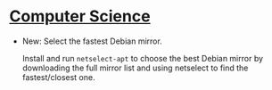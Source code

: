 # [Computer Science](debian.md)

* New: Select the fastest Debian mirror.

    Install and run `netselect-apt` to choose the best Debian mirror by downloading
    the full mirror list and using netselect to find the fastest/closest one.